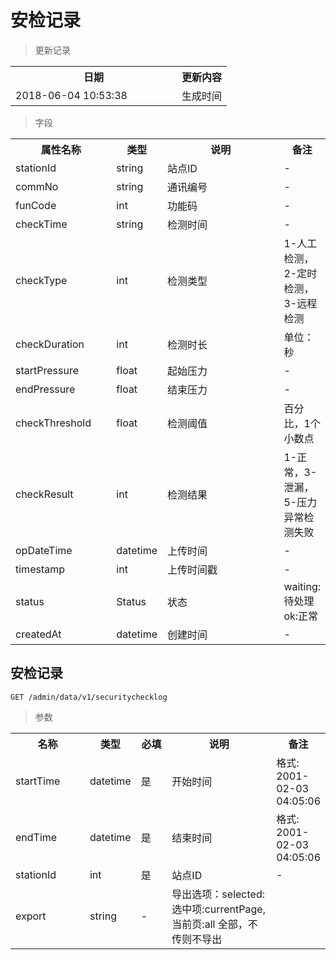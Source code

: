# 安检记录

> 更新记录

<table>
    <tr>
        <th style="width:250px;">日期</th>
        <th>更新内容</th>
    </tr>
    <tr>
        <td>2018-06-04 10:53:38</td>
        <td>生成时间</td>
    </tr>
</table>

> 字段

<table>
    <tr>
        <th style="width:150px;">属性名称</th>
        <th style="width:60px;">类型</th>
        <th style="width:200px;">说明</th>
        <th>备注</th>
    </tr>
    <tr>
        <td>stationId</td>
        <td>string</td>
        <td>站点ID</td>
        <td>-</td>
    </tr>
    <tr>
        <td>commNo</td>
        <td>string</td>
        <td>通讯编号</td>
        <td>-</td>
    </tr>
    <tr>
        <td>funCode</td>
        <td>int</td>
        <td>功能码</td>
        <td>-</td>
    </tr>
    <tr>
        <td>checkTime</td>
        <td>string</td>
        <td>检测时间</td>
        <td>-</td>
    </tr>
    <tr>
        <td>checkType</td>
        <td>int</td>
        <td>检测类型</td>
        <td>1-人工检测，2-定时检测，3-远程检测</td>
    </tr>
    <tr>
        <td>checkDuration</td>
        <td>int</td>
        <td>检测时长</td>
        <td>单位：秒</td>
    </tr>
    <tr>
        <td>startPressure</td>
        <td>float</td>
        <td>起始压力</td>
        <td>-</td>
    </tr>
    <tr>
        <td>endPressure</td>
        <td>float</td>
        <td>结束压力</td>
        <td>-</td>
    </tr>
    <tr>
        <td>checkThreshold</td>
        <td>float</td>
        <td>检测阈值</td>
        <td>百分比，1个小数点</td>
    </tr>
    <tr>
        <td>checkResult</td>
        <td>int</td>
        <td>检测结果</td>
        <td>1-正常，3-泄漏，5-压力异常检测失败</td>
    </tr>
    <tr>
        <td>opDateTime</td>
        <td>datetime</td>
        <td>上传时间</td>
        <td>-</td>
    </tr>
    <tr>
        <td>timestamp</td>
        <td>int</td>
        <td>上传时间戳</td>
        <td>-</td>
    </tr>
    <tr>
        <td>status</td>
        <td>Status</td>
        <td>状态</td>
        <td>waiting: 待处理 ok:正常</td>
    </tr>
    <tr>
        <td>createdAt</td>
        <td>datetime</td>
        <td>创建时间</td>
        <td>-</td>
    </tr>   
</table>

## 安检记录

```
GET /admin/data/v1/securitychecklog
```

> 参数
<table>
    <tr>
        <th style="width:150px;">名称</th>
        <th style="width:60px;">类型</th>
        <th style="width:60px;">必填</th>
        <th style="width:200px;">说明</th>
        <th>备注</th>
    </tr>
    <tr>
        <td>startTime</td>
        <td>datetime</td>
        <td>是</td>
        <td>开始时间</td>
        <td>格式: 2001-02-03 04:05:06</td>
    </tr>
    <tr>
        <td>endTime</td>
        <td>datetime</td>
        <td>是</td>
        <td>结束时间</td>
        <td>格式: 2001-02-03 04:05:06</td>
    </tr>
    <tr>
        <td>stationId</td>
        <td>int</td>
        <td>是</td>
        <td>站点ID</td>
        <td>-</td>
    </tr>
    <tr>
        <td>export</td>
        <td>string</td>
        <td>-</td>
        <td>导出选项：selected: 选中项:currentPage, 当前页:all 全部，不传则不导出</td>
    </tr>
</table>